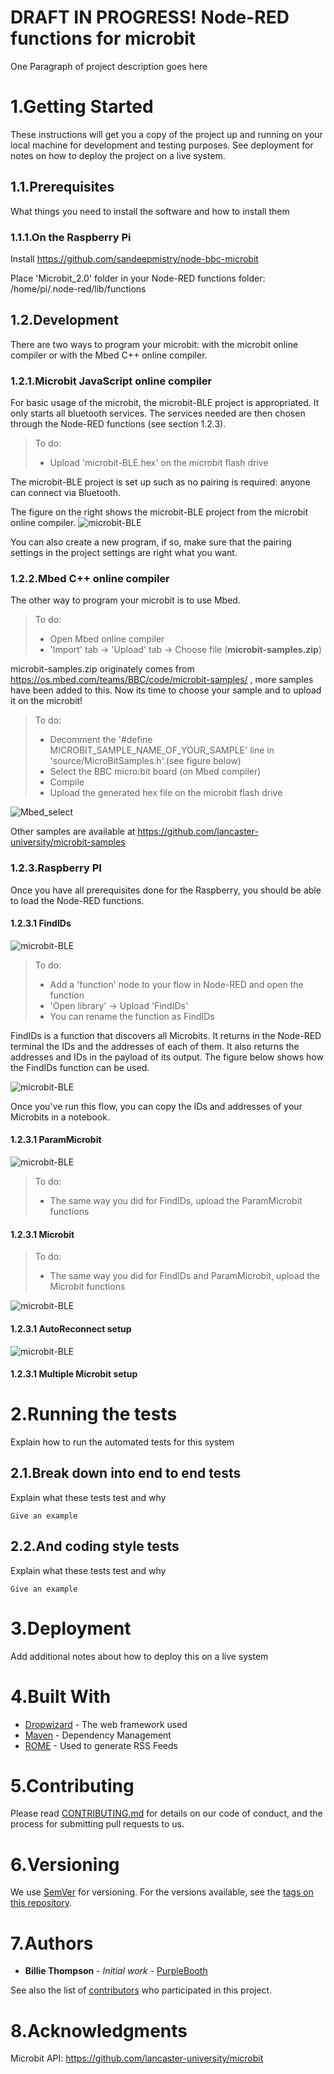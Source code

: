 # DRAFT IN PROGRESS! Node-RED functions for microbit

One Paragraph of project description goes here

# 1.Getting Started

These instructions will get you a copy of the project up and running on your local machine for development and testing purposes. See deployment for notes on how to deploy the project on a live system.

## 1.1.Prerequisites

What things you need to install the software and how to install them

### 1.1.1.On the Raspberry Pi

Install https://github.com/sandeepmistry/node-bbc-microbit

Place 'Microbit_2.0' folder in your Node-RED functions folder: /home/pi/.node-red/lib/functions



## 1.2.Development

There are two ways to program your microbit: with the microbit online compiler or with the Mbed C++ online compiler.

### 1.2.1.Microbit JavaScript online compiler

For basic usage of the microbit, the microbit-BLE project is appropriated. It only starts all bluetooth services. The services needed are then chosen through the Node-RED functions (see section 1.2.3).

>To do:   
>- Upload 'microbit-BLE.hex' on the microbit flash drive

The microbit-BLE project is set up such as no pairing is required: anyone can connect via Bluetooth.

The figure on the right shows the microbit-BLE project from the microbit online compiler.
![microbit-BLE](https://github.com/Lechatroger/microbit_node-red_functions/blob/master/figure/MicrobitBLE.png)

You can also create a new program, if so, make sure that the pairing settings in the project settings are right what you want.

### 1.2.2.Mbed C++ online compiler

The other way to program your microbit is to use Mbed.

>To do:   
>- Open Mbed online compiler   
>- 'Import' tab -> 'Upload' tab -> Choose file (**microbit-samples.zip**)

microbit-samples.zip originately comes from https://os.mbed.com/teams/BBC/code/microbit-samples/ , more samples have been added to this. Now its time to choose your sample and to upload it on the microbit!

>To do:
>- Decomment the '#define  MICROBIT_SAMPLE_NAME_OF_YOUR_SAMPLE' line in 'source/MicroBitSamples.h'.(see figure below)
>- Select the BBC micro:bit board (on Mbed compiler)
>- Compile
>- Upload the generated hex file on the microbit flash drive

![Mbed_select](https://github.com/Lechatroger/microbit_node-red_functions/blob/master/figure/Mbed_select.png)

Other samples are available at https://github.com/lancaster-university/microbit-samples

### 1.2.3.Raspberry PI

Once you have all prerequisites done for the Raspberry, you should be able to load the Node-RED functions.

#### 1.2.3.1 FindIDs

![microbit-BLE](https://github.com/Lechatroger/microbit_node-red_functions/blob/master/figure/FindIDs2.png)

>To do:  
>- Add a 'function' node to your flow in Node-RED and open the function  
>- 'Open library' -> Upload 'FindIDs'  
>- You can rename the function as FindIDs

FindIDs is a function that discovers all Microbits. It returns in the Node-RED terminal the IDs and the addresses of each of them. It also returns the addresses and IDs in the payload of its output. The figure below shows how the FindIDs function can be used.

![microbit-BLE](https://github.com/Lechatroger/microbit_node-red_functions/blob/master/figure/FindIDs2.png)

Once you've run this flow, you can copy the IDs and addresses of your Microbits in a notebook.

#### 1.2.3.1 ParamMicrobit

![microbit-BLE](https://github.com/Lechatroger/microbit_node-red_functions/blob/master/figure/ParamMicrobit.png)

>To do:  
>- The same way you did for FindIDs, upload the ParamMicrobit functions  

#### 1.2.3.1 Microbit

>To do:  
>- The same way you did for FindIDs and ParamMicrobit, upload the Microbit functions 

![microbit-BLE](https://github.com/Lechatroger/microbit_node-red_functions/blob/master/figure/Microbit.png)

#### 1.2.3.1 AutoReconnect setup

![microbit-BLE](https://github.com/Lechatroger/microbit_node-red_functions/blob/master/figure/AutoReconnect.png)

#### 1.2.3.1 Multiple Microbit setup



# 2.Running the tests

Explain how to run the automated tests for this system

## 2.1.Break down into end to end tests

Explain what these tests test and why

```
Give an example
```

## 2.2.And coding style tests

Explain what these tests test and why

```
Give an example
```

# 3.Deployment

Add additional notes about how to deploy this on a live system

# 4.Built With

* [Dropwizard](http://www.dropwizard.io/1.0.2/docs/) - The web framework used
* [Maven](https://maven.apache.org/) - Dependency Management
* [ROME](https://rometools.github.io/rome/) - Used to generate RSS Feeds

# 5.Contributing

Please read [CONTRIBUTING.md](https://gist.github.com/PurpleBooth/b24679402957c63ec426) for details on our code of conduct, and the process for submitting pull requests to us.

# 6.Versioning

We use [SemVer](http://semver.org/) for versioning. For the versions available, see the [tags on this repository](https://github.com/your/project/tags). 

# 7.Authors

* **Billie Thompson** - *Initial work* - [PurpleBooth](https://github.com/PurpleBooth)

See also the list of [contributors](https://github.com/your/project/contributors) who participated in this project.

# 8.Acknowledgments

Microbit API:   https://github.com/lancaster-university/microbit



